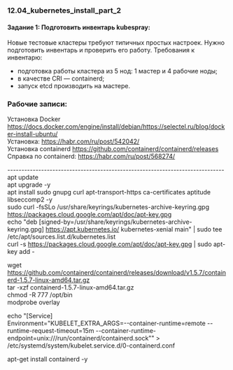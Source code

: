 ### 12.04_kubernetes_install_part_2 </br>
#### Задание 1: Подготовить инвентарь kubespray: </br>
Новые тестовые кластеры требуют типичных простых настроек. Нужно подготовить инвентарь и проверить его работу. Требования к инвентарю:</br>
- подготовка работы кластера из 5 нод: 1 мастер и 4 рабочие ноды; </br>
- в качестве CRI — containerd; </br>
- запуск etcd производить на мастере.</br>


### Рабочие записи: </br>
Установка Docker https://docs.docker.com/engine/install/debian/https://selectel.ru/blog/docker-install-ubuntu/ </br>
Установка: https://habr.com/ru/post/542042/ </br>
Установка containerd https://github.com/containerd/containerd/releases </br>
Справка по containerd: https://habr.com/ru/post/568274/ </br>


-----------------------------------------------------------------------------</br>
apt update</br>
apt upgrade -y</br>
apt install sudo gnupg curl apt-transport-https ca-certificates aptitude libseccomp2 -y </br>
sudo curl -fsSLo /usr/share/keyrings/kubernetes-archive-keyring.gpg https://packages.cloud.google.com/apt/doc/apt-key.gpg</br>
echo "deb [signed-by=/usr/share/keyrings/kubernetes-archive-keyring.gpg] https://apt.kubernetes.io/ kubernetes-xenial main" | sudo tee /etc/apt/sources.list.d/kubernetes.list</br>
curl -s https://packages.cloud.google.com/apt/doc/apt-key.gpg | sudo apt-key add -</br>

wget https://github.com/containerd/containerd/releases/download/v1.5.7/containerd-1.5.7-linux-amd64.tar.gz</br>
tar -xzf containerd-1.5.7-linux-amd64.tar.gz</br>
chmod -R 777 /opt/bin</br>
modprobe overlay</br>

echo "[Service]</br>
Environment="KUBELET_EXTRA_ARGS=--container-runtime=remote --runtime-request-timeout=15m --container-runtime-endpoint=unix:///run/containerd/containerd.sock"" ></br>
/etc/systemd/system/kubelet.service.d/0-containerd.conf</br>


apt-get install containerd -y</br>
